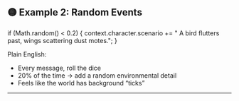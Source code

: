 ## 🟡 Example 2: Random Events

if (Math.random() < 0.2) {
context.character.scenario += " A bird flutters past, wings scattering dust motes.";
}

Plain English:

* Every message, roll the dice
* 20% of the time → add a random environmental detail
* Feels like the world has background “ticks”

---
